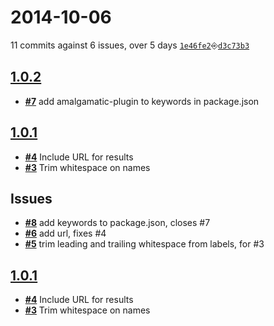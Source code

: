 # 2014-10-06
11 commits against 6 issues, over 5 days [`1e46fe2`](https://github.com/ucsf-ckm/amalgamatic-ucsflibdbs/commit/1e46fe2)⎆[`d3c73b3`](https://github.com/ucsf-ckm/amalgamatic-ucsflibdbs/commit/d3c73b3)

## [**1.0.2**](https://github.com/ucsf-ckm/amalgamatic-ucsflibdbs/issues?milestone=2&state=closed)
- [**#7**](https://github.com/ucsf-ckm/amalgamatic-ucsflibdbs/issues/7) add amalgamatic-plugin to keywords in package.json

## [**1.0.1**](https://github.com/ucsf-ckm/amalgamatic-ucsflibdbs/issues?milestone=1&state=closed)
- [**#4**](https://github.com/ucsf-ckm/amalgamatic-ucsflibdbs/issues/4) Include URL for results
- [**#3**](https://github.com/ucsf-ckm/amalgamatic-ucsflibdbs/issues/3) Trim whitespace on names


## Issues
- [**#8**](https://github.com/ucsf-ckm/amalgamatic-ucsflibdbs/issues/8) add keywords to package.json, closes #7
- [**#6**](https://github.com/ucsf-ckm/amalgamatic-ucsflibdbs/issues/6) add url, fixes #4
- [**#5**](https://github.com/ucsf-ckm/amalgamatic-ucsflibdbs/issues/5) trim leading and trailing whitespace from labels, for #3


## [**1.0.1**](https://github.com/ucsf-ckm/amalgamatic-ucsflibdbs/issues?milestone=1&state=closed)
- [**#4**](https://github.com/ucsf-ckm/amalgamatic-ucsflibdbs/issues/4) Include URL for results
- [**#3**](https://github.com/ucsf-ckm/amalgamatic-ucsflibdbs/issues/3) Trim whitespace on names

